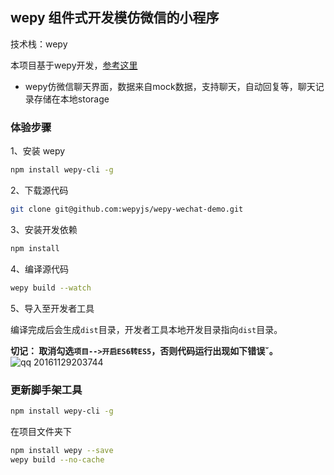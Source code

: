 wepy 组件式开发模仿微信的小程序
---
技术栈：wepy

本项目基于wepy开发，[参考这里](https://github.com/wepyjs/wepy)

- wepy仿微信聊天界面，数据来自mock数据，支持聊天，自动回复等，聊天记录存储在本地storage

### 体验步骤
1、安装 wepy
```bash
npm install wepy-cli -g
```
2、下载源代码
```bash
git clone git@github.com:wepyjs/wepy-wechat-demo.git
```
3、安装开发依赖
```bash
npm install
```
4、编译源代码
```bash
wepy build --watch
```
5、导入至开发者工具

编译完成后会生成`dist`目录，开发者工具本地开发目录指向`dist`目录。

**切记： 取消勾选`项目-->开启ES6转ES5`，否则代码运行出现如下错误ˇ。**
![qq 20161129203744](https://cloud.githubusercontent.com/assets/2182004/20710080/bfe6d6b6-b673-11e6-8837-07d0c2fb6953.png)

### 更新脚手架工具
```bash
npm install wepy-cli -g
```
在项目文件夹下
```bash
npm install wepy --save
wepy build --no-cache
```